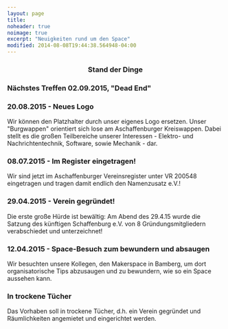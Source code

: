 ```yaml
---
layout: page
title:
noheader: true
noimage: true
excerpt: "Neuigkeiten rund um den Space"
modified: 2014-08-08T19:44:38.564948-04:00
---
```

### <center>Stand der Dinge</center>

### Nächstes Treffen 02.09.2015, "Dead End"

### 20.08.2015 - Neues Logo
Wir können den Platzhalter durch unser eigenes Logo ersetzen. Unser "Burgwappen" orientiert sich lose am Aschaffenburger Kreiswappen. Dabei stellt es die großen Teilbereiche unserer Interessen - Elektro- und Nachrichtentechnik, Software, sowie Mechanik - dar.

### 08.07.2015 - Im Register eingetragen!
Wir sind jetzt im Aschaffenburger Vereinsregister unter VR 200548 eingetragen und tragen damit endlich den Namenzusatz e.V.!

### 29.04.2015 - Verein gegründet!
Die erste große Hürde ist bewältig: Am Abend des 29.4.15 wurde die Satzung des künftigen Schaffenburg e.V. von 8 Gründungsmitgliedern verabschiedet und unterzeichnet!

### 12.04.2015 - Space-Besuch zum bewundern und absaugen
Wir besuchten unsere Kollegen, den Makerspace in Bamberg, um dort
organisatorische Tips abzusaugen und zu bewundern, wie so ein Space
aussehen kann.

### In trockene Tücher
Das Vorhaben soll in trockene Tücher, d.h. ein Verein gegründet und
Räumlichkeiten angemietet und eingerichtet werden.
